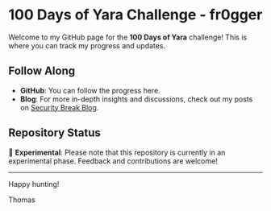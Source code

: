 # 100 Days of Yara Challenge - fr0gger

Welcome to my GitHub page for the **100 Days of Yara** challenge! This is where you can track my progress and updates.

## Follow Along
- **GitHub**: You can follow the progress here.
- **Blog**: For more in-depth insights and discussions, check out my posts on [Security Break Blog](https://blog.securitybreak.io/100daysofyara-challenge-04c966eab1ae).

## Repository Status
🚧 **Experimental**: Please note that this repository is currently in an experimental phase. Feedback and contributions are welcome!

---

Happy hunting!

Thomas
